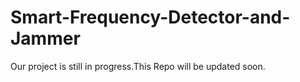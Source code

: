 # Smart-Frequency-Detector-and-Jammer
Our project is still in progress.This Repo will be updated soon.
